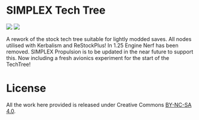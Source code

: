 # SIMPLEX Tech Tree

[<img src="https://img.shields.io/badge/KSP-Forum%20Thread-blue" />](https://forum.kerbalspaceprogram.com/index.php?/topic/174731-1122-tetrix-techtree-216-and-simplex-techtree-126/) [<img src="https://img.shields.io/badge/SpaceDock-Download-green" />](https://spacedock.info/mod/1848/SIMPLEX%20TechTree) 

A rework of the stock tech tree suitable for lightly modded saves.  All nodes utilised with Kerbalism and ReStockPlus! In 1.25 Engine Nerf has been removed.  SIMPLEX Propulsion is to be updated in the near future to support this.  Now including a fresh avionics experiment for the start of the TechTree!

# License

All the work here provided is released under Creative Commons [BY-NC-SA 4.0](https://creativecommons.org/licenses/by-nc-sa/4.0/).